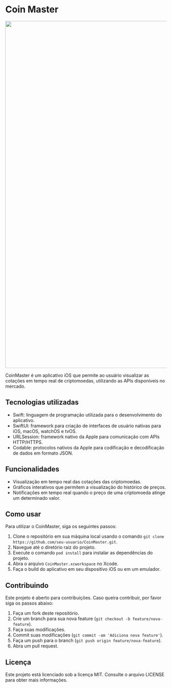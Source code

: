 <h1>Coin Master</h1>

<img src="https://github.com/juniorleoncio/CoinMaster/assets/15078540/fae331b5-eba5-48bc-8270-0b00d4272e43" width="1080px" />

<p>CoinMaster é um aplicativo iOS que permite ao usuário visualizar as cotações em tempo real de criptomoedas, utilizando as APIs disponíveis no mercado.</p>
<h2>Tecnologias utilizadas</h2>
<ul>
  <li>Swift: linguagem de programação utilizada para o desenvolvimento do aplicativo.</li>
  <li>SwiftUI: framework para criação de interfaces de usuário nativas para iOS, macOS, watchOS e tvOS.</li>
  <li>URLSession: framework nativo da Apple para comunicação com APIs HTTP/HTTPS.</li>
  <li>Codable: protocolos nativos da Apple para codificação e decodificação de dados em formato JSON.</li>
</ul>
<h2>Funcionalidades</h2>
<ul>
  <li>Visualização em tempo real das cotações das criptomoedas.</li>
  <li>Gráficos interativos que permitem a visualização do histórico de preços.</li>
  <li>Notificações em tempo real quando o preço de uma criptomoeda atinge um determinado valor.</li>
</ul>
<h2>Como usar</h2>
<p>Para utilizar o CoinMaster, siga os seguintes passos:</p>
<ol>
  <li>Clone o repositório em sua máquina local usando o comando <code>git clone https://github.com/seu-usuario/CoinMaster.git</code>.</li>
  <li>Navegue até o diretório raiz do projeto.</li>
  <li>Execute o comando <code>pod install</code> para instalar as dependências do projeto.</li>
  <li>Abra o arquivo <code>CoinMaster.xcworkspace</code> no Xcode.</li>
  <li>Faça o build do aplicativo em seu dispositivo iOS ou em um emulador.</li>
</ol>
<h2>Contribuindo</h2>
<p>Este projeto é aberto para contribuições. Caso queira contribuir, por favor siga os passos abaixo:</p>
<ol>
  <li>Faça um fork deste repositório.</li>
  <li>Crie um branch para sua nova feature (<code>git checkout -b feature/nova-feature</code>).</li>
  <li>Faça suas modificações.</li>
  <li>Commit suas modificações (<code>git commit -am 'Adiciona nova feature'</code>).</li>
  <li>Faça um push para o branch (<code>git push origin feature/nova-feature</code>).</li>
  <li>Abra um pull request.</li>
</ol>
<h2>Licença</h2>
<p>Este projeto está licenciado sob a licença MIT. Consulte o arquivo LICENSE para obter mais informações.</p>
